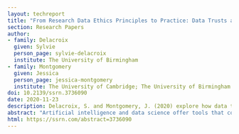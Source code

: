```yaml
---
layout: techreport
title: "From Research Data Ethics Principles to Practice: Data Trusts as a Governance Tool"
section: Research Papers
author:
- family: Delacroix
  given: Sylvie
  person_page: sylvie-delacroix
  institute: The University of Birmingham
- family: Montgomery
  given: Jessica
  person_page: jessica-montgomery
  institute: The University of Cambridge; The University of Birmingham
doi: 10.2139/ssrn.3736090
date: 2020-11-23
description: Delacroix, S. and Montgomery, J. (2020) explore how data trusts can streamline data access structures for researchers and support research participants to influence how data about them is used. 
abstract: "Artificial intelligence and data science offer tools that could advance the pace of discovery across research domains. By processing large datasets, extracting insights from new data sources, and identifying patterns or relationships that would not otherwise have been visible to researchers, these technologies can advance understandings of science and society. Achieving this potential will require that researchers have access to data that is governed in ways that respect both the benefits that data use can bring and the risks to individuals, communities and society that can follow. Recent years have seen numerous examples of the ways in which these risks can be manifest, some of which also serve to highlight the ethical implications of pursuing behavioural research using advanced data analytics. Over the same period, researchers and policymakers have been active in developing frameworks that enable ethical data use. A range of data sharing structures exist, which are differently suited to achieving different governance aims. In seeking to connect the desire to share data with concerns about individual rights, data trusts offer a promising mechanism for future development. For researchers, data trusts offer a means of accessing multiple data types in a more streamlined way than current contract-based structures allow. For research participants, they provide a route to exerting informed influence over how and for what purposes data about them is used."
html: https://ssrn.com/abstract=3736090
---
```

